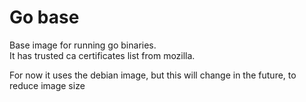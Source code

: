 # Go base
Base image for running go binaries.  
It has trusted ca certificates list from mozilla.

For now it uses the debian image, but this will change in the future, to reduce
image size
